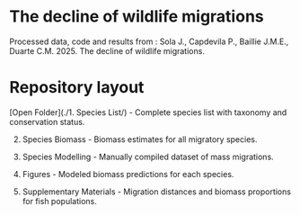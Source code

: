 # The decline of wildlife migrations

Processed data, code and results from : Sola J., Capdevila P., Baillie J.M.E., Duarte C.M. 2025. The decline of wildlife migrations.

# Repository layout

[Open Folder](./1. Species List/) - Complete species list with taxonomy and conservation status.

2. Species Biomass - Biomass estimates for all migratory species.

3. Species Modelling - Manually compiled dataset of mass migrations.
   
4. Figures - Modeled biomass predictions for each species.

5. Supplementary Materials - Migration distances and biomass proportions for fish populations.
